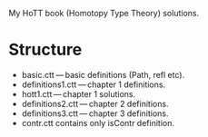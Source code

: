 My HoTT book (Homotopy Type Theory) solutions.

# Structure

* basic.ctt — basic definitions (Path, refl etc).
* definitions1.ctt — chapter 1 definitions.
* hott1.ctt — chapter 1 solutions.
* definitions2.ctt — chapter 2 definitions.
* definitions3.ctt — chapter 3 definitions.
* contr.ctt contains only isContr definition.
